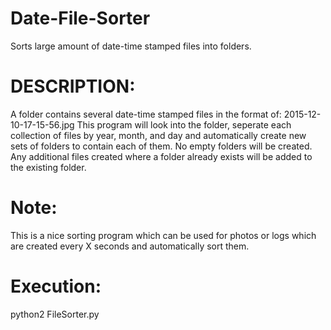 # Date-File-Sorter
Sorts large amount of date-time stamped files into folders.

# DESCRIPTION: 
  A folder contains several date-time stamped files in the format of:
              2015-12-10-17-15-56.jpg
   This program will look into the folder, seperate each collection of files by year, month, and day and automatically create new sets of folders to contain each of them.  No empty folders will be created.  Any additional  files created where a folder already exists will be added to the existing folder.

#  Note: 
This is a nice sorting program which can be used for photos or logs which are created every X seconds and automatically sort them.

# Execution: 
  python2 FileSorter.py
